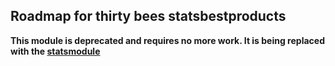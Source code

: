 ## Roadmap for thirty bees statsbestproducts

**This module is deprecated and requires no more work. It is being replaced with the [statsmodule](https://github.com/thirtybees/statsmodule)**